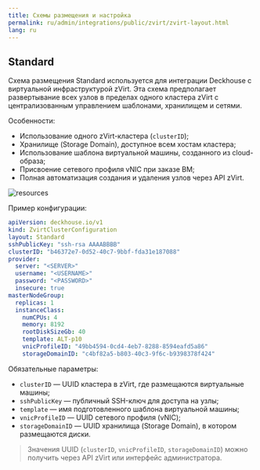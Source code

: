 ```yaml
---
title: Схемы размещения и настройка
permalink: ru/admin/integrations/public/zvirt/zvirt-layout.html
lang: ru
---
```


## Standard

Схема размещения Standard используется для интеграции Deckhouse с виртуальной инфраструктурой zVirt. Эта схема предполагает развертывание всех узлов в пределах одного кластера zVirt с централизованным управлением шаблонами, хранилищем и сетями.

Особенности:

- Использование одного zVirt-кластера (`clusterID`);
- Хранилище (Storage Domain), доступное всем хостам кластера;
- Использование шаблона виртуальной машины, созданного из cloud-образа;
- Присвоение сетевого профиля vNIC при заказе ВМ;
- Полная автоматизация создания и удаления узлов через API zVirt.

![resources](../../images/cloud-provider-zvirt/zvirt-standard.png)
<!--- Исходник: https://docs.google.com/drawings/d/1aosnFD7AzBgHrQGvxxQHZPfV0PSaTM66A-EPMWgPEqw/edit --->

Пример конфигурации:

```yaml
apiVersion: deckhouse.io/v1
kind: ZvirtClusterConfiguration
layout: Standard
sshPublicKey: "ssh-rsa AAAABBBB"
clusterID: "b46372e7-0d52-40c7-9bbf-fda31e187088"
provider:
  server: "<SERVER>"
  username: "<USERNAME>"
  password: "<PASSWORD>"
  insecure: true
masterNodeGroup:
  replicas: 1
  instanceClass:
    numCPUs: 4
    memory: 8192
    rootDiskSizeGb: 40
    template: ALT-p10
    vnicProfileID: "49bb4594-0cd4-4eb7-8288-8594eafd5a86"
    storageDomainID: "c4bf82a5-b803-40c3-9f6c-b9398378f424"
```

Обязательные параметры:

- `clusterID` — UUID кластера в zVirt, где размещаются виртуальные машины;
- `sshPublicKey` — публичный SSH-ключ для доступа на узлы;
- `template` — имя подготовленного шаблона виртуальной машины;
- `vnicProfileID` — UUID сетевого профиля (vNIC);
- `storageDomainID` — UUID хранилища (Storage Domain), в котором размещаются диски.

> Значения UUID (`clusterID`, `vnicProfileID`, `storageDomainID`) можно получить через API zVirt или интерфейс администратора.
